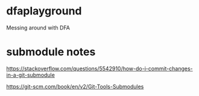 # dfaplayground
Messing around with DFA

# submodule notes
https://stackoverflow.com/questions/5542910/how-do-i-commit-changes-in-a-git-submodule

https://git-scm.com/book/en/v2/Git-Tools-Submodules